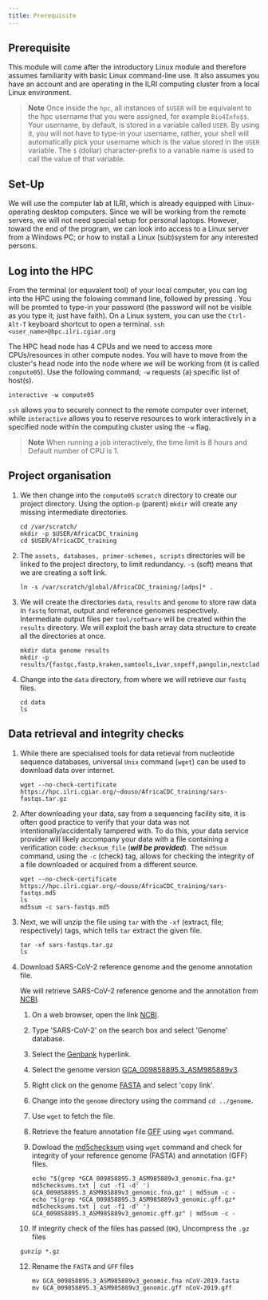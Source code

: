 ```yaml
---
title: Prerequisite
---
```


## Prerequisite
This module will come after the introductory Linux module and therefore assumes
familiarity with basic Linux command-line use. It also assumes you have an
account and are operating in the ILRI computing cluster from a local Linux
environment.

>**Note**
>Once inside the `hpc`, all instances of ```$USER``` will be equivalent to the
>hpc username that you were assigned, for example `Bio4Info$$`. Your username,
>by default, is stored in a variable called `USER`. By using it, you will not
>have to type-in your username, rather, your shell will automatically pick your
>username which is the value stored in the `USER` variable. The `$` (dollar)
>character-prefix to a variable name is used to call the value of that variable.

## Set-Up
We will use the computer lab at ILRI, which is already equipped with
Linux-operating desktop computers. Since we will be working from the remote
servers, we will not need special setup for personal laptops. However, toward
the end of the program, we can look into access to a Linux server from a Windows
PC; or how to install a Linux (sub)system for any interested persons.


## Log into the HPC
From the terminal (or equvalent tool) of your local computer, you can log into
the HPC using the folowing command line, followed by pressing <ENTER>. You will
be promted to type-in your password (the password will not be visible as you
type it; just have faith). On a Linux system, you can use the `Ctrl-Alt-T`
keyboard shortcut to open a terminal.
`ssh <user_name>@hpc.ilri.cgiar.org`

The HPC head node has 4 CPUs and we need to access more CPUs/resources in other
compute nodes.
You will have to move from the cluster's head node into the node where we will
be working from (it is called `compute05`). Use the following command; `-w`
requests (a) specific list of host(s).
```
interactive -w compute05
```

`ssh` allows you to securely connect to the remote computer over internet, while
`interactive` allows you to reserve resources to work interactively in a
specified node within the computing cluster using the `-w` flag.

>**Note**
>When running a job interactively, the time limit is 8 hours and Default number of CPU is 1.

## Project organisation

1. We then change into the `compute05` `scratch` directory to create our project
   directory. Using the option`-p` (parent) `mkdir` will create any missing
   intermediate directories.
    ```
    cd /var/scratch/
    mkdir -p $USER/AfricaCDC_training
    cd $USER/AfricaCDC_training
    ```
2. The `assets, databases, primer-schemes, scripts` directories will be linked
   to the project directory, to limit redundancy. `-s` (soft) means that we are
   creating a soft link.
    ```
    ln -s /var/scratch/global/AfricaCDC_training/[adps]* .
    ```
3. We will create the directories `data`, `results` and `genome` to store raw
   data in ```fastq``` format, output and reference genomes respectively.
   Intermediate output files per `tool/software` will be created within the
   `results` directory. We will exploit the bash array data structure to create
   all the directories at once.
    ```
    mkdir data genome results
    mkdir -p results/{fastqc,fastp,kraken,samtools,ivar,snpeff,pangolin,nextclade,multiqc,bowtie2,bedtools}
    ```
4. Change into the `data` directory, from where we will retrieve our ```fastq``` files.
    ```
    cd data
    ls
    ```
## Data retrieval and integrity checks
1. While there are specialised tools for data retieval from nucleotide sequence
   databases, universal `Unix` command (`wget`) can be used to download data
   over internet.
    ```
    wget --no-check-certificate https://hpc.ilri.cgiar.org/~douso/AfricaCDC_training/sars-fastqs.tar.gz
    ```
2. After downloading your data, say from a sequencing facility site, it is often
   good practice to verify that your data was not intentionally/accidentally
   tampered with. To do this, your data service provider will likely accompany
   your data with a file containing a verification code: `checksum_file`
   (***will be provided***). The `md5sum` command, using the `-c` (check) tag,
   allows for checking the integrity of a file downloaded or acquired from a
   different source.
    ```
    wget --no-check-certificate https://hpc.ilri.cgiar.org/~douso/AfricaCDC_training/sars-fastqs.md5
    ls
    md5sum -c sars-fastqs.md5
    ```
3. Next, we will unzip the file using `tar` with the `-xf` (extract, file;
   respectively) tags, which tells `tar` extract the given file.
    ```
    tar -xf sars-fastqs.tar.gz
    ls
    ```
4.  Download SARS-CoV-2 reference genome and the genome annotation file.

    We will retrieve SARS-CoV-2 reference genome and the annotation from [NCBI](https://www.ncbi.nlm.nih.gov/).
    1. On a web browser, open the link [NCBI](https://www.ncbi.nlm.nih.gov/).
    2. Type 'SARS-CoV-2' on the search box and select 'Genome' database.
    3. Select the [Genbank](https://ftp.ncbi.nlm.nih.gov/genomes/genbank/viral/Severe_acute_respiratory_syndrome-related_coronavirus/latest_assembly_versions/) hyperlink.
    4. Select the genome version [GCA_009858895.3_ASM985889v3](https://ftp.ncbi.nlm.nih.gov/genomes/genbank/viral/Severe_acute_respiratory_syndrome-related_coronavirus/latest_assembly_versions/GCA_009858895.3_ASM985889v3/).
    5. Right click on the genome [FASTA](https://ftp.ncbi.nlm.nih.gov/genomes/genbank/viral/Severe_acute_respiratory_syndrome-related_coronavirus/latest_assembly_versions/GCA_009858895.3_ASM985889v3/GCA_009858895.3_ASM985889v3_genomic.fna.gz) and select 'copy link'.
    6. Change into the ```genome``` directory using the command
    ```cd ../genome```.
    7. Use ```wget``` to fetch the file.
    8. Retrieve the feature annotation file [GFF](https://ftp.ncbi.nlm.nih.gov/genomes/genbank/viral/Severe_acute_respiratory_syndrome-related_coronavirus/latest_assembly_versions/GCA_009858895.3_ASM985889v3/GCA_009858895.3_ASM985889v3_genomic.gff.gz) using ```wget``` command.
    9. Dowload the [md5checksum](https://ftp.ncbi.nlm.nih.gov/genomes/genbank/viral/Severe_acute_respiratory_syndrome-related_coronavirus/latest_assembly_versions/GCA_009858895.3_ASM985889v3/md5checksums.txt)  using `wget` command and check for integrity of your reference genome (FASTA) and annotation (GFF) files.

        ```
        echo "$(grep *GCA_009858895.3_ASM985889v3_genomic.fna.gz* md5checksums.txt | cut -f1 -d' ') GCA_009858895.3_ASM985889v3_genomic.fna.gz" | md5sum -c -
        echo "$(grep *GCA_009858895.3_ASM985889v3_genomic.gff.gz* md5checksums.txt | cut -f1 -d' ') GCA_009858895.3_ASM985889v3_genomic.gff.gz" | md5sum -c -
        ```

    11. If integrity check of the files has passed (`OK`), Uncompress the ```.gz``` files
       ```
       gunzip *.gz
       ```
    12. Rename the `FASTA` and `GFF` files
        ```
        mv GCA_009858895.3_ASM985889v3_genomic.fna nCoV-2019.fasta
        mv GCA_009858895.3_ASM985889v3_genomic.gff nCoV-2019.gff
        ```